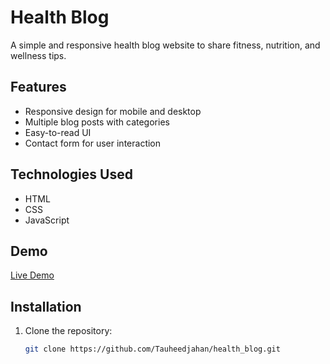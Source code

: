 # Health Blog

A simple and responsive health blog website to share fitness, nutrition, and wellness tips.

## Features
- Responsive design for mobile and desktop
- Multiple blog posts with categories
- Easy-to-read UI
- Contact form for user interaction

## Technologies Used
- HTML
- CSS
- JavaScript

## Demo
[Live Demo](https://health-blog-ebon.vercel.app/)  <!-- Vercel Deployment link -->

## Installation
1. Clone the repository:
   ```bash
   git clone https://github.com/Tauheedjahan/health_blog.git
